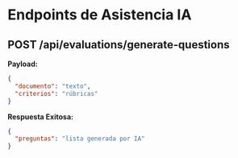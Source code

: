 # Endpoints de Asistencia IA

## POST /api/evaluations/generate-questions

**Payload:**
```json
{
  "documento": "texto",
  "criterios": "rúbricas"
}
```

**Respuesta Exitosa:**
```json
{
  "preguntas": "lista generada por IA"
}
```
